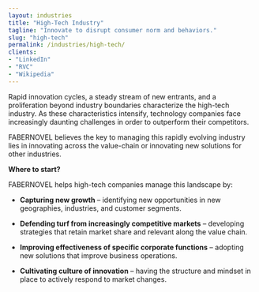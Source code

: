 ```yaml
---
layout: industries
title: "High-Tech Industry"
tagline: "Innovate to disrupt consumer norm and behaviors."
slug: "high-tech"
permalink: /industries/high-tech/
clients: 
- "LinkedIn"
- "RVC"
- "Wikipedia"
---
```


Rapid innovation cycles, a steady stream of new entrants, and a proliferation beyond industry boundaries characterize the high-tech industry.  As these characteristics intensify, technology companies face increasingly daunting challenges in order to outperform their competitors. 

FABERNOVEL believes the key to managing this rapidly evolving industry lies in innovating across the value-chain or innovating new solutions for other industries. 


**Where to start?**

FABERNOVEL helps high-tech companies manage this landscape by: 

-	**Capturing new growth** – identifying new opportunities in new geographies, industries, and customer segments. 

-	**Defending turf from increasingly competitive markets** – developing strategies that retain market share and relevant along the value chain. 

-	**Improving effectiveness of specific corporate functions** – adopting new solutions that improve business operations.

-	**Cultivating culture of innovation** – having the structure and mindset in place to actively respond to market changes. 